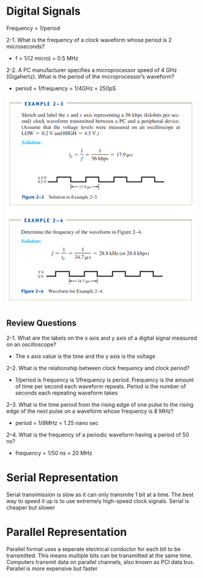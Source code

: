 # Digital Signals

Frequency = 1/period

2-1. What is the frequency of a clock waveform whose period is 2 microseconds?

- f = 1/(2 micro) = 0.5 MHz

2-2. A PC manufacturer specifies a microprocessor speed of 4 GHz (Gigahertz).
What is the period of the microprocessor’s waveform?

- period = 1/frequency = 1/4GHz = 250pS

![Alt text](image.png)
![Alt text](image-1.png)

## Review Questions

2–1. What are the labels on the x axis and y axis of a digital signal measured on an oscilloscope?

- The x axis value is the time and the y axis is the voltage

2–2. What is the relationship between clock frequency and clock period?

- 1/period is frequency is 1/frequency is period. Frequency is the amount of time per second each waveform repeats. Period is the number of seconds each repeating waveform takes

2–3. What is the time period from the rising edge of one pulse to the rising
edge of the next pulse on a waveform whose frequency is 8 MHz?

- period = 1/8MHz = 1.25 nano sec

2–4. What is the frequency of a periodic waveform having a period of 50 ns?

- frequency = 1/50 ns = 20 MHz

# Serial Representation
Serial transimission is slow as it can only transmite 1 bit at a time. The best way to speed it up is to use extremely high-speed clock signals.
Serial is cheaper but slower

# Parallel Representation
Parallel format uses a seperate electrical conductor for each bit to be transmitted. This means multiple bits can be transmitted at the same time. Computers transmit data on parallel channels, also known as PCI data bus.
Parallel is more expensive but faster